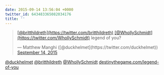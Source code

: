 ```yaml
---
date: 2015-09-14 13:56:04 +0000
twitter_id: 643483365082034176
title: ''
---
```


<blockquote class="twitter-tweet"><p lang="en" dir="ltr"><a href="https://twitter.com/britthildreth?ref_src=twsrc%5Etfw">[@britthildreth](https://twitter.com/britthildreth)</a> <a href="https://twitter.com/WhollySchmidt?ref_src=twsrc%5Etfw">[@WhollySchmidt](https://twitter.com/WhollySchmidt)</a> legend of you?</p>&mdash; Matthew Manghi ([@duckhelmet](https://twitter.com/duckhelmet)) <a href="https://twitter.com/duckhelmet/status/643479537976782848?ref_src=twsrc%5Etfw">September 14, 2015</a></blockquote>
<script async src="https://platform.twitter.com/widgets.js" charset="utf-8"></script>

[@duckhelmet](https://twitter.com/duckhelmet) [@britthildreth](https://twitter.com/britthildreth) [@WhollySchmidt](https://twitter.com/WhollySchmidt) [destinythegame.com/legend-of-you](https://www.destinythegame.com/legend-of-you)
